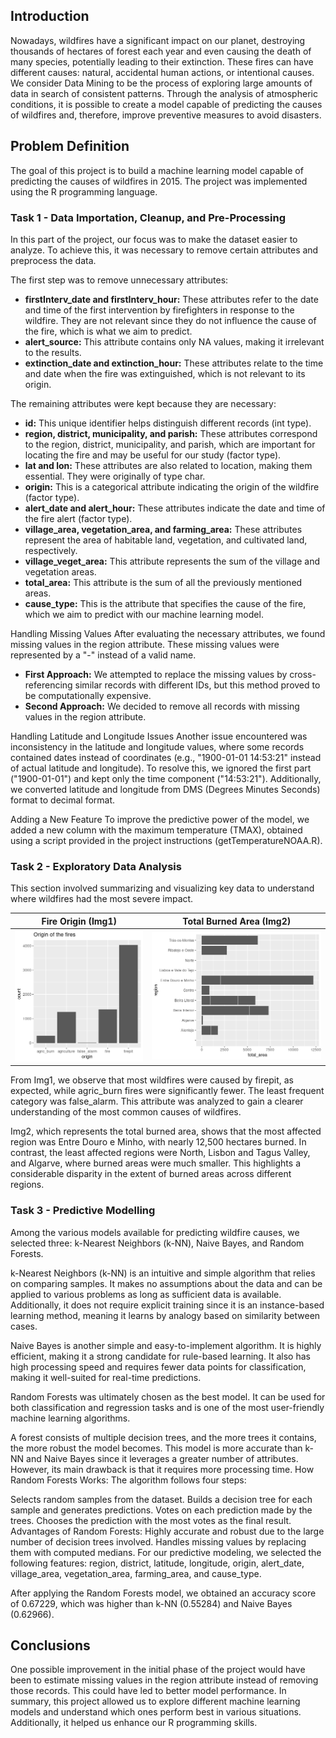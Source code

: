 ## Introduction
Nowadays, wildfires have a significant impact on our planet, destroying thousands of hectares of forest each year and even causing the death of many species, potentially leading to their extinction. These fires can have different causes: natural, accidental human actions, or intentional causes.
We consider Data Mining to be the process of exploring large amounts of data in search of consistent patterns. Through the analysis of atmospheric conditions, it is possible to create a model capable of predicting the causes of wildfires and, therefore, improve preventive measures to avoid disasters.

## Problem Definition
The goal of this project is to build a machine learning model capable of predicting the causes of wildfires in 2015.
The project was implemented using the R programming language.

### Task 1 - Data Importation, Cleanup, and Pre-Processing
In this part of the project, our focus was to make the dataset easier to analyze.
To achieve this, it was necessary to remove certain attributes and preprocess the data.

The first step was to remove unnecessary attributes:
  - **firstInterv_date and firstInterv_hour:** These attributes refer to the date and time of the first intervention by firefighters in response to the wildfire. They are not relevant since they do not influence the cause of the fire, which is what we aim to predict.
  - **alert_source:** This attribute contains only NA values, making it irrelevant to the results.
  - **extinction_date and extinction_hour:** These attributes relate to the time and date when the fire was extinguished, which is not relevant to its origin.

The remaining attributes were kept because they are necessary:
  - **id:** This unique identifier helps distinguish different records (int type).
  - **region, district, municipality, and parish:** These attributes correspond to the region, district, municipality, and parish, which are important for locating the fire and may be useful for our study (factor type).
  - **lat and lon:** These attributes are also related to location, making them essential. They were originally of type char.
  - **origin:** This is a categorical attribute indicating the origin of the wildfire (factor type).
  - **alert_date and alert_hour:** These attributes indicate the date and time of the fire alert (factor type).
  - **village_area, vegetation_area, and farming_area:** These attributes represent the area of habitable land, vegetation, and cultivated land, respectively.
  - **village_veget_area:** This attribute represents the sum of the village and vegetation areas.
  - **total_area:** This attribute is the sum of all the previously mentioned areas.
  - **cause_type:** This is the attribute that specifies the cause of the fire, which we aim to predict with our machine learning model.

Handling Missing Values
After evaluating the necessary attributes, we found missing values in the region attribute. These missing values were represented by a "-" instead of a valid name.
  - **First Approach:** We attempted to replace the missing values by cross-referencing similar records with different IDs, but this method proved to be computationally expensive.
  - **Second Approach:** We decided to remove all records with missing values in the region attribute.

Handling Latitude and Longitude Issues
Another issue encountered was inconsistency in the latitude and longitude values, where some records contained dates instead of coordinates (e.g., "1900-01-01 14:53:21" instead of actual latitude and longitude).
To resolve this, we ignored the first part ("1900-01-01") and kept only the time component ("14:53:21").
Additionally, we converted latitude and longitude from DMS (Degrees Minutes Seconds) format to decimal format.

Adding a New Feature
To improve the predictive power of the model, we added a new column with the maximum temperature (TMAX), obtained using a script provided in the project instructions (getTemperatureNOAA.R).

### Task 2 - Exploratory Data Analysis
This section involved summarizing and visualizing key data to understand where wildfires had the most severe impact.

Fire Origin (Img1)         |  Total Burned Area (Img2)
:-------------------------:|:-------------------------:
![Img1](Rplot01.png)       |  ![Img2](Rplot02.png)

	
From Img1, we observe that most wildfires were caused by firepit, as expected, while agric_burn fires were significantly fewer. The least frequent category was false_alarm. This attribute was analyzed to gain a clearer understanding of the most common causes of wildfires.

Img2, which represents the total burned area, shows that the most affected region was Entre Douro e Minho, with nearly 12,500 hectares burned. In contrast, the least affected regions were North, Lisbon and Tagus Valley, and Algarve, where burned areas were much smaller.
This highlights a considerable disparity in the extent of burned areas across different regions.

### Task 3 - Predictive Modelling
Among the various models available for predicting wildfire causes, we selected three: k-Nearest Neighbors (k-NN), Naive Bayes, and Random Forests.

k-Nearest Neighbors (k-NN) is an intuitive and simple algorithm that relies on comparing samples. It makes no assumptions about the data and can be applied to various problems as long as sufficient data is available. Additionally, it does not require explicit training since it is an instance-based learning method, meaning it learns by analogy based on similarity between cases.

Naive Bayes is another simple and easy-to-implement algorithm. It is highly efficient, making it a strong candidate for rule-based learning. It also has high processing speed and requires fewer data points for classification, making it well-suited for real-time predictions.

Random Forests was ultimately chosen as the best model. It can be used for both classification and regression tasks and is one of the most user-friendly machine learning algorithms.

A forest consists of multiple decision trees, and the more trees it contains, the more robust the model becomes.
This model is more accurate than k-NN and Naive Bayes since it leverages a greater number of attributes. However, its main drawback is that it requires more processing time.
How Random Forests Works:
The algorithm follows four steps:

Selects random samples from the dataset.
Builds a decision tree for each sample and generates predictions.
Votes on each prediction made by the trees.
Chooses the prediction with the most votes as the final result.
Advantages of Random Forests:
Highly accurate and robust due to the large number of decision trees involved.
Handles missing values by replacing them with computed medians.
For our predictive modeling, we selected the following features: region, district, latitude, longitude, origin, alert_date, village_area, vegetation_area, farming_area, and cause_type.

After applying the Random Forests model, we obtained an accuracy score of 0.67229, which was higher than k-NN (0.55284) and Naive Bayes (0.62966).

## Conclusions
One possible improvement in the initial phase of the project would have been to estimate missing values in the region attribute instead of removing those records. This could have led to better model performance.
In summary, this project allowed us to explore different machine learning models and understand which ones perform best in various situations. Additionally, it helped us enhance our R programming skills.
